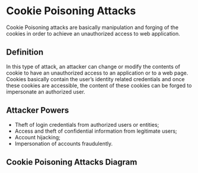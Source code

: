 # Cookie Poisoning Attacks

Cookie Poisoning attacks are basically manipulation and forging of the cookies in order to achieve an unauthorized access to web application.


## Definition

In this type of attack, an attacker can change or modify the contents of cookie to have an unauthorized access to an application or to a web page. Cookies basically contain the user’s identity related credentials and once these cookies are accessible, the content of these cookies can be forged to impersonate an authorized user.


## Attacker Powers

 * Theft of login credentials from authorized users or entities;
 * Access and theft of confidential information from legitimate users;
 * Account hijacking;
 * Impersonation of accounts fraudulently.

 
## Cookie Poisoning Attacks Diagram



